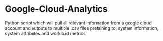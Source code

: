 # Google-Cloud-Analytics
Python script which will pull all relevant information from a google cloud account and outputs to multiple .csv files pretaining to; system information, system attributes and workload metrics
